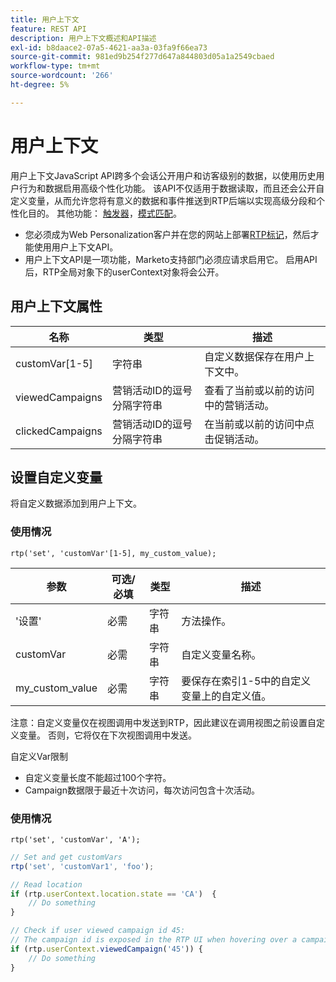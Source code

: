 ```yaml
---
title: 用户上下文
feature: REST API
description: 用户上下文概述和API描述
exl-id: b8daace2-07a5-4621-aa3a-03fa9f66ea73
source-git-commit: 981ed9b254f277d647a844803d05a1a2549cbaed
workflow-type: tm+mt
source-wordcount: '266'
ht-degree: 5%

---
```


# 用户上下文

用户上下文JavaScript API跨多个会话公开用户和访客级别的数据，以使用历史用户行为和数据启用高级个性化功能。 该API不仅适用于数据读取，而且还会公开自定义变量，从而允许您将有意义的数据和事件推送到RTP后端以实现高级分段和个性化目的。 其他功能： [触发器](../javascript-api/triggers.md)，[模式匹配](../javascript-api/pattern-match.md)。

- 您必须成为Web Personalization客户并在您的网站上部署[RTP标记](https://experienceleague.adobe.com/en/docs/marketo/using/product-docs/web-personalization/rtp-tag-implementation/deploy-the-rtp-javascript)，然后才能使用用户上下文API。
- 用户上下文API是一项功能，Marketo支持部门必须应请求启用它。 启用API后，RTP全局对象下的userContext对象将会公开。

## 用户上下文属性

| 名称 | 类型 | 描述 |
|------------------|-------------|------|
| customVar[1-5] | 字符串 | 自定义数据保存在用户上下文中。 |
| viewedCampaigns | 营销活动ID的逗号分隔字符串 | 查看了当前或以前的访问中的营销活动。 |
| clickedCampaigns | 营销活动ID的逗号分隔字符串 | 在当前或以前的访问中点击促销活动。 |

## 设置自定义变量

将自定义数据添加到用户上下文。

### 使用情况

`rtp('set', 'customVar'[1-5], my_custom_value);`

| 参数 | 可选/必填 | 类型 | 描述 |
|-----------------|-------------------|--------|-----------------|
| &#39;设置&#39; | 必需 | 字符串 | 方法操作。 |
| customVar | 必需 | 字符串 | 自定义变量名称。 |
| my_custom_value | 必需 | 字符串 | 要保存在索引1-5中的自定义变量上的自定义值。 |

注意：自定义变量仅在视图调用中发送到RTP，因此建议在调用视图之前设置自定义变量。 否则，它将仅在下次视图调用中发送。

自定义Var限制

- 自定义变量长度不能超过100个字符。
- Campaign数据限于最近十次访问，每次访问包含十次活动。

### 使用情况

`rtp('set', 'customVar', 'A');`

```javascript
// Set and get customVars
rtp('set', 'customVar1', 'foo');

// Read location
if (rtp.userContext.location.state == 'CA')  {
    // Do something
}

// Check if user viewed campaign id 45:
// The campaign id is exposed in the RTP UI when hovering over a campaign name.
if (rtp.userContext.viewedCampaign('45')) {
    // Do something
}
```
